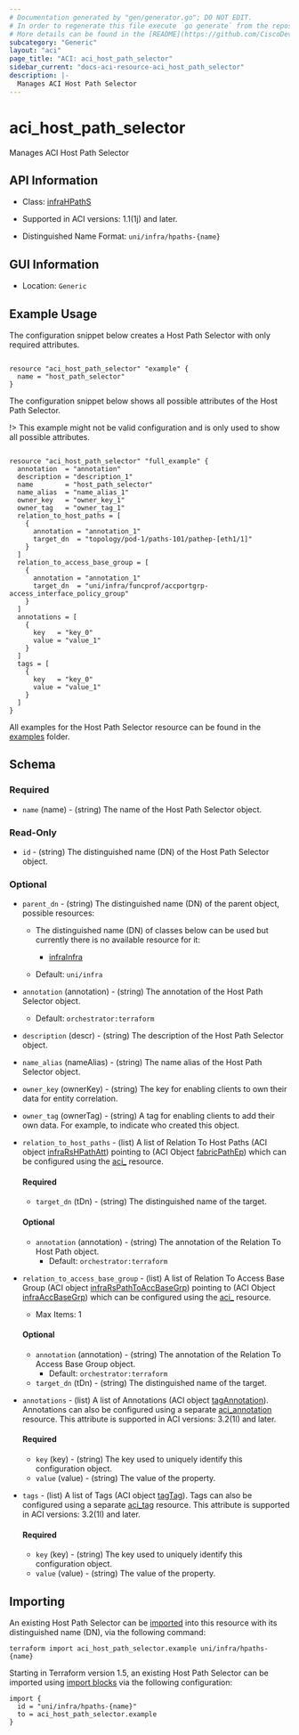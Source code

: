 ```yaml
---
# Documentation generated by "gen/generator.go"; DO NOT EDIT.
# In order to regenerate this file execute `go generate` from the repository root.
# More details can be found in the [README](https://github.com/CiscoDevNet/terraform-provider-aci/blob/master/README.md).
subcategory: "Generic"
layout: "aci"
page_title: "ACI: aci_host_path_selector"
sidebar_current: "docs-aci-resource-aci_host_path_selector"
description: |-
  Manages ACI Host Path Selector
---
```


# aci_host_path_selector #

Manages ACI Host Path Selector



## API Information ##

* Class: [infraHPathS](https://pubhub.devnetcloud.com/media/model-doc-latest/docs/app/index.html#/objects/infraHPathS/overview)

* Supported in ACI versions: 1.1(1j) and later.

* Distinguished Name Format: `uni/infra/hpaths-{name}`

## GUI Information ##

* Location: `Generic`

## Example Usage ##

The configuration snippet below creates a Host Path Selector with only required attributes.

```hcl

resource "aci_host_path_selector" "example" {
  name = "host_path_selector"
}

```
The configuration snippet below shows all possible attributes of the Host Path Selector.

!> This example might not be valid configuration and is only used to show all possible attributes.

```hcl

resource "aci_host_path_selector" "full_example" {
  annotation  = "annotation"
  description = "description_1"
  name        = "host_path_selector"
  name_alias  = "name_alias_1"
  owner_key   = "owner_key_1"
  owner_tag   = "owner_tag_1"
  relation_to_host_paths = [
    {
      annotation = "annotation_1"
      target_dn  = "topology/pod-1/paths-101/pathep-[eth1/1]"
    }
  ]
  relation_to_access_base_group = [
    {
      annotation = "annotation_1"
      target_dn  = "uni/infra/funcprof/accportgrp-access_interface_policy_group"
    }
  ]
  annotations = [
    {
      key   = "key_0"
      value = "value_1"
    }
  ]
  tags = [
    {
      key   = "key_0"
      value = "value_1"
    }
  ]
}

```

All examples for the Host Path Selector resource can be found in the [examples](https://github.com/CiscoDevNet/terraform-provider-aci/tree/master/examples/resources/aci_host_path_selector) folder.

## Schema ##

### Required ###

* `name` (name) - (string) The name of the Host Path Selector object.

### Read-Only ###

* `id` - (string) The distinguished name (DN) of the Host Path Selector object.

### Optional ###
* `parent_dn` - (string) The distinguished name (DN) of the parent object, possible resources:
  - The distinguished name (DN) of classes below can be used but currently there is no available resource for it:
    - [infraInfra](https://pubhub.devnetcloud.com/media/model-doc-latest/docs/app/index.html#/objects/infraInfra/overview)

  - Default: `uni/infra`
  
* `annotation` (annotation) - (string) The annotation of the Host Path Selector object.
  - Default: `orchestrator:terraform`
* `description` (descr) - (string) The description of the Host Path Selector object.
* `name_alias` (nameAlias) - (string) The name alias of the Host Path Selector object.
* `owner_key` (ownerKey) - (string) The key for enabling clients to own their data for entity correlation.
* `owner_tag` (ownerTag) - (string) A tag for enabling clients to add their own data. For example, to indicate who created this object.

* `relation_to_host_paths` - (list) A list of Relation To Host Paths (ACI object [infraRsHPathAtt](https://pubhub.devnetcloud.com/media/model-doc-latest/docs/app/index.html#/objects/infraRsHPathAtt/overview)) pointing to  (ACI Object [fabricPathEp](https://pubhub.devnetcloud.com/media/model-doc-latest/docs/app/index.html#/objects/fabricPathEp/overview)) which can be configured using the [aci_](https://registry.terraform.io/providers/CiscoDevNet/aci/latest/docs/resources/) resource.
  
  #### Required ####
  
  * `target_dn` (tDn) - (string) The distinguished name of the target.

  #### Optional ####
    
  * `annotation` (annotation) - (string) The annotation of the Relation To Host Path object.
      - Default: `orchestrator:terraform`

* `relation_to_access_base_group` - (list) A list of Relation To Access Base Group (ACI object [infraRsPathToAccBaseGrp](https://pubhub.devnetcloud.com/media/model-doc-latest/docs/app/index.html#/objects/infraRsPathToAccBaseGrp/overview)) pointing to  (ACI Object [infraAccBaseGrp](https://pubhub.devnetcloud.com/media/model-doc-latest/docs/app/index.html#/objects/infraAccBaseGrp/overview)) which can be configured using the [aci_](https://registry.terraform.io/providers/CiscoDevNet/aci/latest/docs/resources/) resource.
    - Max Items: 1
  

  #### Optional ####
    
  * `annotation` (annotation) - (string) The annotation of the Relation To Access Base Group object.
      - Default: `orchestrator:terraform`
  * `target_dn` (tDn) - (string) The distinguished name of the target.

* `annotations` - (list) A list of Annotations (ACI object [tagAnnotation](https://pubhub.devnetcloud.com/media/model-doc-latest/docs/app/index.html#/objects/tagAnnotation/overview)). Annotations can also be configured using a separate [aci_annotation](https://registry.terraform.io/providers/CiscoDevNet/aci/latest/docs/resources/annotation) resource. This attribute is supported in ACI versions: 3.2(1l) and later.
  
  #### Required ####
  
  * `key` (key) - (string) The key used to uniquely identify this configuration object.
  * `value` (value) - (string) The value of the property.

* `tags` - (list) A list of Tags (ACI object [tagTag](https://pubhub.devnetcloud.com/media/model-doc-latest/docs/app/index.html#/objects/tagTag/overview)). Tags can also be configured using a separate [aci_tag](https://registry.terraform.io/providers/CiscoDevNet/aci/latest/docs/resources/tag) resource. This attribute is supported in ACI versions: 3.2(1l) and later.
  
  #### Required ####
  
  * `key` (key) - (string) The key used to uniquely identify this configuration object.
  * `value` (value) - (string) The value of the property.

## Importing

An existing Host Path Selector can be [imported](https://www.terraform.io/docs/import/index.html) into this resource with its distinguished name (DN), via the following command:

```
terraform import aci_host_path_selector.example uni/infra/hpaths-{name}
```

Starting in Terraform version 1.5, an existing Host Path Selector can be imported
using [import blocks](https://developer.hashicorp.com/terraform/language/import) via the following configuration:

```
import {
  id = "uni/infra/hpaths-{name}"
  to = aci_host_path_selector.example
}
```
